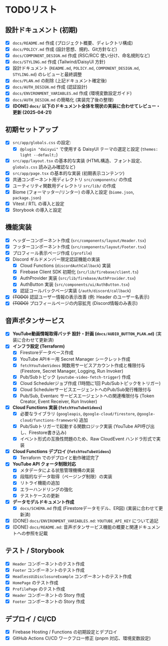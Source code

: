 # TODOリスト

## 設計ドキュメント (初期)

- [x] `docs/README.md` 作成 (プロジェクト概要、ディレクトリ構成)
- [x] `docs/POLICY.md` 作成 (設計思想、規約、Git方針など)
- [x] `docs/COMPONENT_DESIGN.md` 作成 (RSC/RCC 使い分け、命名規則など)
- [x] `docs/STYLING.md` 作成 (Tailwind/DaisyUI 方針)
- [x] 設計ドキュメント (`README.md`, `POLICY.md`, `COMPONENT_DESIGN.md`, `STYLING.md`) のレビューと最終調整
- [x] `docs/PLAN.md` の削除 (上記ドキュメント確定後)
- [x] `docs/AUTH_DESIGN.md` 作成 (認証設計)
- [x] `docs/ENVIRONMENT_VARIABLES.md` 作成 (環境変数設定ガイド)
- [x] `docs/AUTH_DESIGN.md` の簡略化 (実装完了後の整理)
- [x] **(DONE) `docs/` 以下のドキュメント全体を現状の実装に合わせてレビュー・更新 (2025-04-21)**

## 初期セットアップ

- [x] `src/app/globals.css` の設定:
  - [x] `@plugin "daisyui"` で使用する DaisyUI テーマの選定と設定 (`themes: light --default;`)
- [x] `src/app/layout.tsx` の基本的な実装 (HTML構造、フォント設定、`globals.css` 読み込み確認など)
- [x] `src/app/page.tsx` の基本的な実装 (初期表示コンテンツ)
- [x] 共通コンポーネント用ディレクトリ `src/components/` の作成
- [x] ユーティリティ関数用ディレクトリ `src/lib/` の作成
- [x] Biome (フォーマッター/リンター) の導入と設定 (`biome.json`, `package.json`)
- [x] Vitest / RTL の導入と設定
- [x] Storybook の導入と設定

## 機能実装

- [x] ヘッダーコンポーネント作成 (`src/components/layout/Header.tsx`)
- [x] フッターコンポーネント作成 (`src/components/layout/Footer.tsx`)
- [x] プロフィール表示ページ作成 (`/profile`)
- [x] Discord ギルドメンバー限定認証機能の実装
  - [x] Cloud Functions (`discordAuthCallback`) 実装
  - [x] Firebase Client SDK 初期化 (`src/lib/firebase/client.ts`)
  - [x] AuthProvider 実装 (`src/lib/firebase/AuthProvider.tsx`)
  - [x] AuthButton 実装 (`src/components/ui/AuthButton.tsx`)
  - [x] 認証コールバックページ実装 (`/auth/discord/callback`)
- [x] ~~(TODO)~~ 認証ユーザー情報の表示改善 (例: Header のユーザー名表示)
- [x] ~~(TODO)~~ プロフィールページの内容拡充 (Discord情報のみ表示)

## 音声ボタンサービス

- [x] **YouTube動画情報取得バッチ 設計・計画 (`docs/AUDIO_BUTTON_PLAN.md`)** (実装に合わせて更新済)
- [x] **インフラ設定 (Terraform)**
  - [x] Firestoreデータベース作成
  - [x] YouTube APIキー用 Secret Manager シークレット作成
  - [x] `fetchYouTubeVideos` 関数用サービスアカウント作成と権限付与 (Firestore, Secret Manager, Logging, Run Invoker)
  - [x] Pub/Subトピック (`youtube-video-fetch-trigger`) 作成
  - [x] Cloud Schedulerジョブ作成 (1時間に1回 Pub/Subトピックをトリガー)
  - [x] Cloud SchedulerサービスエージェントへのPub/Sub発行権限付与
  - [x] Pub/Sub, Eventarc サービスエージェントへの関連権限付与 (Token Creator, Event Receiver, Run Invoker)
- [x] **Cloud Functions 実装 (`fetchYouTubeVideos`)**
  - [x] 必要なライブラリ (`googleapis`, `@google-cloud/firestore`, `@google-cloud/functions-framework`) 追加
  - [x] Pub/Subトリガーで起動する関数ロジック実装 (YouTube API呼び出し、Firestore書き込み)
  - [x] イベント形式の互換性問題のため、Raw CloudEvent ハンドラ形式で実装
- [x] **Cloud Functions デプロイ (`fetchYouTubeVideos`)**
  - [x] Terraform でのデプロイと動作確認完了
- [x] **YouTube API クォータ制限対応**
  - [x] メタデータによる状態管理機構の実装
  - [x] 段階的なデータ取得（ページング制限）の実装
  - [x] リトライ機能の追加
  - [x] エラーハンドリングの強化
  - [x] テストケースの更新
- [x] **データモデルドキュメント作成**
  - [x] `docs/SCHEMA.md` 作成 (Firestoreデータモデル、ER図) (実装に合わせて更新済)
- [x] (DONE) `docs/ENVIRONMENT_VARIABLES.md`: `YOUTUBE_API_KEY` について追記
- [x] (DONE) `docs/README.md`: 音声ボタンサービス機能の概要と関連ドキュメントへの参照を記載

## テスト / Storybook

- [x] `Header` コンポーネントのテスト作成
- [x] `Footer` コンポーネントのテスト作成
- [x] `HeadlessUiDisclosureExample` コンポーネントのテスト作成
- [x] `HomePage` のテスト作成
- [x] `ProfilePage` のテスト作成
- [x] `Header` コンポーネントの Story 作成
- [x] `Footer` コンポーネントの Story 作成

## デプロイ / CI/CD

- [x] Firebase Hosting / Functions の初期設定とデプロイ
- [x] GitHub Actions CI/CD ワークフロー修正 (pnpm 対応、環境変数設定)
